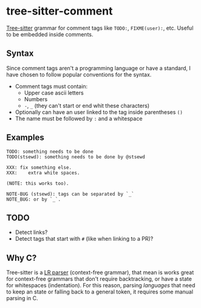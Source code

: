 # tree-sitter-comment

[Tree-sitter](https://github.com/tree-sitter/tree-sitter) grammar for comment tags like `TODO:`, `FIXME(user):`, etc.
Useful to be embedded inside comments.

## Syntax

Since comment tags aren't a programming language or have a standard,
I have chosen to follow popular conventions for the syntax.

* Comment tags must contain:
  - Upper case ascii letters
  - Numbers
  - `-`, `_` (they can't start or end whit these characters)
* Optionally can have an user linked to the tag inside parentheses `()`
* The name must be followed by `:` and a whitespace

## Examples

```
TODO: something needs to be done
TODO(stsewd): something needs to be done by @stsewd

XXX: fix something else.
XXX:    extra white spaces.

(NOTE: this works too).

NOTE-BUG (stsewd): tags can be separated by `_`
NOTE_BUG: or by `_`.
```

## TODO

- Detect links?
- Detect tags that start with `#` (like when linking to a PR)?

## Why C?

Tree-sitter is a [LR parser](https://en.wikipedia.org/wiki/LR_parser) (context-free grammar),
that mean is works great for context-free grammars that don't require backtracking,
or have a state for whitespaces (indentation).
For this reason, parsing _languages_ that need to keep an state or falling back to a general token,
it requires some manual parsing in C.
